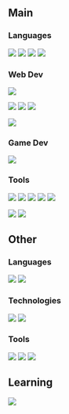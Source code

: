 ## Main

### Languages

![](https://img.shields.io/badge/Language-C%23-informational?style=flat&logo=c-sharp&logoColor=white&color=3cad0f)
![](https://img.shields.io/badge/Language-Typescript-informational?style=flat&logo=typescript&logoColor=white&color=0073cc)
![](https://img.shields.io/badge/Language-CSS-informational?style=flat&logo=css3&logoColor=white&color=0073cc)
![](https://img.shields.io/badge/Language-HTML-informational?style=flat&logo=html5&logoColor=white&color=f05032)

### Web Dev

![](https://img.shields.io/badge/Framework-ASP.NET%20Core-informational?style=flat&logo=dotnet&logoColor=white&color=6f42c1)

![](https://img.shields.io/badge/Framework-Next.js-informational?style=flat&logo=nextdotjs&logoColor=white&color=1b1f23)
![](https://img.shields.io/badge/Framework-React.js-informational?style=flat&logo=react&logoColor=white&color=1ecbfa)
![](https://img.shields.io/badge/Framework-Vue.js-informational?style=flat&logo=vue-dot-js&logoColor=white&color=41b883)

![](https://img.shields.io/badge/Framework-Tailwind%20CSS-informational?style=flat&logo=tailwind-css&logoColor=white&color=38b2ac)

### Game Dev

![](https://img.shields.io/badge/Engine-Unity-informational?style=flat&logo=unity&logoColor=white&color=1b1f23)

### Tools

![](https://img.shields.io/badge/Tool-Git-informational?style=flat&logo=git&logoColor=white&color=f05032)
![](https://img.shields.io/badge/Tool-Github-informational?style=flat&logo=github&logoColor=white&color=1b1f23)
![](https://img.shields.io/badge/Tool-Github%20Actions-informational?style=flat&logo=github-actions&logoColor=white&color=0073cc)
![](https://img.shields.io/badge/Tool-SourceTree-informational?style=flat&logo=atlassian&logoColor=white&color=0073cc)
![](https://img.shields.io/badge/Tool-Docker-informational?style=flat&logo=docker&logoColor=white&color=0073cc)

![](https://img.shields.io/badge/IDE-Jetbrains%20Rider-informational?style=flat&logo=rider&logoColor=white&color=1b1f23)
![](https://img.shields.io/badge/OS-Windows-informational?style=flat&logo=windows&logoColor=white&color=0073cc)

## Other

### Languages

![](https://img.shields.io/badge/Language-JS-informational?style=flat&logo=javascript&logoColor=white&color=dbab09)
![](https://img.shields.io/badge/Language-C++-informational?style=flat&logo=cplusplus&logoColor=white&color=0073cc)

### Technologies

![](https://img.shields.io/badge/Cloud-AWS-informational?style=flat&logo=amazon-aws&logoColor=white&color=1b1f23)
![](https://img.shields.io/badge/Database-MongoDb-informational?style=flat&logo=mongodb&logoColor=white&color=3cad0f)

### Tools

![](https://img.shields.io/badge/IDE-VS%202019-informational?style=flat&logo=visual-studio&logoColor=white&color=6f42c1)
![](https://img.shields.io/badge/Text-VS%20Code-informational?style=flat&logo=visual-studio-code&logoColor=white&color=0073cc)
![](https://img.shields.io/badge/OS-Linux-informational?style=flat&logo=linux&logoColor=white&color=dbab09)

## Learning

![](https://img.shields.io/badge/Tool-Terraform%20CDK-informational?style=flat&logo=terraform&logoColor=white&color=6f42c1)
